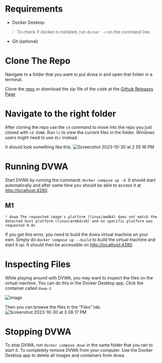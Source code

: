 # Requirements

- Docker Desktop

> To check if docker is installed, run `docker -v` on the command line.

- Git (optional)

# Clone The Repo

Navigate to a folder that you want to put dvwa in and open that folder in a
terminal.

Clone the [repo](https://github.com/digininja/DVWA) or download the zip file of
the code at the
[Github Releases Page](https://github.com/digininja/DVWA/releases)

# Navigate to the right folder

After cloning the repo use the `cd` command to move into the repo you just
cloned with `cd DVWA`. Run `ls` to view the current files in the folder. Windows users might need to use `dir` instead.

It should look something like this.
![Screenshot 2023-10-30 at 2 55 16 PM](https://github.com/drew-harris/dvwa-tutorial/assets/61394759/66df3c9c-a45a-426d-aa2e-12b3dc3874f9)

# Running DVWA
Start DVWA by running the command: `docker compose up -d`. 
It should start automatically and after some time you should be able to access it at [http://localhost:4280](http://localhost:4280). 

## M1
`! dvwa The requested image's platform (linux/amd64) does not match the detected host platform (linux/arm64/v8) and no specific platform was requested 0.0s` 

If you get this error, you need to build the dvwa virtual machine on your own. 
Simply do `docker compose up --build` to build the virtual machine and start it up. It should then be accessible on [http://localhost:4280](http://localhost:4280). 

# Inspecting Files
While playing around with DVWA, you may want to inspect the files on the virtual machine. You can do this in the Docker Desktop app. 
Click the container called `dvwa-1` 

![image](https://github.com/drew-harris/dvwa-tutorial/assets/61394759/c2693dee-336a-4329-a97d-f594339cfb3f)

Then you can browse the files in the "Files" tab. 
![Screenshot 2023-10-30 at 3 08 17 PM](https://github.com/drew-harris/dvwa-tutorial/assets/61394759/82e3c726-2d63-4917-86cd-99ca37b39694)


# Stopping DVWA
To stop DVWA, run `docker compose down` in the same folder that you ran to start it. To completely remove DVWA from your computer. Use the Docker Desktop app to delete all images and containers from dvwa. 
